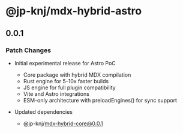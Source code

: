 # @jp-knj/mdx-hybrid-astro

## 0.0.1

### Patch Changes

- Initial experimental release for Astro PoC

  - Core package with hybrid MDX compilation
  - Rust engine for 5-10x faster builds
  - JS engine for full plugin compatibility
  - Vite and Astro integrations
  - ESM-only architecture with preloadEngines() for sync support

- Updated dependencies
  - @jp-knj/mdx-hybrid-core@0.0.1

